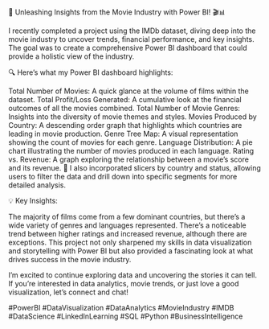 🚀 Unleashing Insights from the Movie Industry with Power BI! 🎬📊

I recently completed a project using the IMDb dataset, diving deep into the movie industry to uncover trends, financial performance, and key insights. The goal was to create a comprehensive Power BI dashboard that could provide a holistic view of the industry.

🔍 Here’s what my Power BI dashboard highlights:

Total Number of Movies: A quick glance at the volume of films within the dataset.
Total Profit/Loss Generated: A cumulative look at the financial outcomes of all the movies combined.
Total Number of Movie Genres: Insights into the diversity of movie themes and styles.
Movies Produced by Country: A descending order graph that highlights which countries are leading in movie production.
Genre Tree Map: A visual representation showing the count of movies for each genre.
Language Distribution: A pie chart illustrating the number of movies produced in each language.
Rating vs. Revenue: A graph exploring the relationship between a movie’s score and its revenue.
🔧 I also incorporated slicers by country and status, allowing users to filter the data and drill down into specific segments for more detailed analysis.

💡 Key Insights:

The majority of films come from a few dominant countries, but there’s a wide variety of genres and languages represented.
There’s a noticeable trend between higher ratings and increased revenue, although there are exceptions.
This project not only sharpened my skills in data visualization and storytelling with Power BI but also provided a fascinating look at what drives success in the movie industry.

I’m excited to continue exploring data and uncovering the stories it can tell. If you’re interested in data analytics, movie trends, or just love a good visualization, let’s connect and chat!

#PowerBI #DataVisualization #DataAnalytics #MovieIndustry #IMDB #DataScience #LinkedInLearning #SQL #Python #BusinessIntelligence
